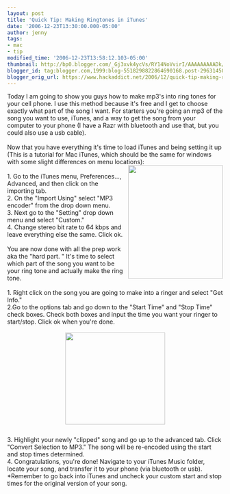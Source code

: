```yaml
---
layout: post
title: 'Quick Tip: Making Ringtones in iTunes'
date: '2006-12-23T13:30:00.000-05:00'
author: jenny
tags:
- mac
- tip
modified_time: '2006-12-23T13:58:12.103-05:00'
thumbnail: http://bp0.blogger.com/_Gj3xvk4ycVs/RY14NoVvirI/AAAAAAAAADk/_1U77JV2L-U/s72-c/itunes.jpg
blogger_id: tag:blogger.com,1999:blog-5518298822864690168.post-2963145021226578777
blogger_orig_url: https://www.hackaddict.net/2006/12/quick-tip-making-ringtones-in-itunes.html
---
```


Today I am going to show you guys how to make mp3's into ring tones for your cell phone.  I use this method because it's free and I get to choose exactly what part of the song I want.  For starters you're going an mp3 of the song you want to use, iTunes, and a way to get the song from your computer to your phone (I have a Razr with bluetooth and use that, but you could also use a usb cable).<br /><br />Now that you have everything it's time to load iTunes and being setting it up (This is a tutorial for Mac iTunes, which should be the same for windows with some slight differences on menu locations):<br /><a onblur="try {parent.deselectBloggerImageGracefully();} catch(e) {}" href="http://bp0.blogger.com/_Gj3xvk4ycVs/RY14NoVvirI/AAAAAAAAADk/_1U77JV2L-U/s1600-h/itunes.jpg"><img style="margin: 0pt 0pt 10px 10px; float: right; cursor: pointer; width: 221px; height: 265px;" src="http://bp0.blogger.com/_Gj3xvk4ycVs/RY14NoVvirI/AAAAAAAAADk/_1U77JV2L-U/s320/itunes.jpg" alt="" id="BLOGGER_PHOTO_ID_5011794135895476914" border="0" /></a><br />1. Go to the iTunes menu, Preferences..., Advanced, and then click on the importing tab.<br />2. On the "Import Using" select "MP3 encoder" from the drop down menu.<br />3. Next go to the "Setting" drop down menu and select "Custom."<br />4. Change stereo bit rate to 64 kbps and leave everything else the same.  Click ok.<br /><br />You are now done with all the prep work aka the "hard part.  " It's time to select which part of the song you want to be your ring tone and actually make the ring tone.<br /><br />1. Right click on the song you are going to make into a ringer and select "Get Info."<br />2.Go to the options tab and go down to the "Start Time" and "Stop Time" check boxes.  Check both boxes and input the time you want your ringer to start/stop.  Click ok when you're done.<br /><br /><a onblur="try {parent.deselectBloggerImageGracefully();} catch(e) {}" href="http://bp0.blogger.com/_Gj3xvk4ycVs/RY16HoVvisI/AAAAAAAAADs/QXxByxt0uCM/s1600-h/song.jpg"><img style="margin: 0px auto 10px; display: block; text-align: center; cursor: pointer; width: 233px; height: 215px;" src="http://bp0.blogger.com/_Gj3xvk4ycVs/RY16HoVvisI/AAAAAAAAADs/QXxByxt0uCM/s320/song.jpg" alt="" id="BLOGGER_PHOTO_ID_5011796231839517378" border="0" /></a><br />3.  Highlight your newly "clipped" song and go up to the advanced tab.  Click "Convert Selection to MP3."  The song will be re-encoded using the start and stop times determined.<br />4. Congratulations, you're done!  Navigate to your iTunes Music folder, locate your song, and transfer it to your phone (via bluetooth or usb).<br />*Remember to go back into iTunes and uncheck your custom start and stop times for the original version of your song.